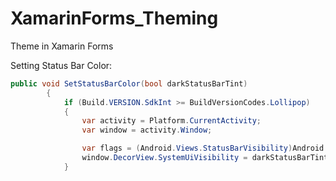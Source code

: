 # XamarinForms_Theming
Theme in Xamarin Forms


Setting Status Bar Color:
```C#
public void SetStatusBarColor(bool darkStatusBarTint)
        {
            if (Build.VERSION.SdkInt >= BuildVersionCodes.Lollipop)
            {
                var activity = Platform.CurrentActivity;
                var window = activity.Window;

                var flags = (Android.Views.StatusBarVisibility)Android.Views.SystemUiFlags.LightStatusBar;
                window.DecorView.SystemUiVisibility = darkStatusBarTint ? flags : 0;
            }
```
